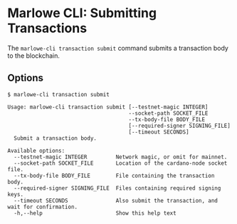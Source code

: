 # Marlowe CLI: Submitting Transactions

The `marlowe-cli transaction submit` command submits a transaction body to the blockchain.


## Options

    $ marlowe-cli transaction submit
    
    Usage: marlowe-cli transaction submit [--testnet-magic INTEGER]
                                          --socket-path SOCKET_FILE
                                          --tx-body-file BODY_FILE
                                          [--required-signer SIGNING_FILE]
                                          [--timeout SECONDS]
      Submit a transaction body.
    
    Available options:
      --testnet-magic INTEGER         Network magic, or omit for mainnet.
      --socket-path SOCKET_FILE       Location of the cardano-node socket file.
      --tx-body-file BODY_FILE        File containing the transaction body.
      --required-signer SIGNING_FILE  Files containing required signing keys.
      --timeout SECONDS               Also submit the transaction, and wait for confirmation.
      -h,--help                       Show this help text
